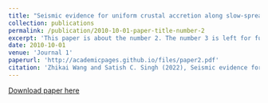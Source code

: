```yaml
---
title: "Seismic evidence for uniform crustal accretion along slow-spreading ridges in the equatorial Atlantic Ocean"
collection: publications
permalink: /publication/2010-10-01-paper-title-number-2
excerpt: 'This paper is about the number 2. The number 3 is left for future work.'
date: 2010-10-01
venue: 'Journal 1'
paperurl: 'http://academicpages.github.io/files/paper2.pdf'
citation: 'Zhikai Wang and Satish C. Singh (2022), Seismic evidence for uniform crustal accretion along slow-spreading ridges in the equatorial Atlantic Ocean, Nature communications, 13, 7809.'
---
```

[Download paper here](https://www.nature.com/articles/s41467-022-35459-z)
